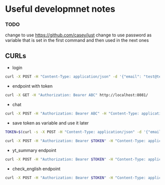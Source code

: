 # Useful developmnet notes
### TODO
change to use https://github.com/casey/just
change to use password as variable that is set in the first command and then used in the next ones

## CURLs
- login
```bash
curl -X POST -H "Content-Type: application/json" -d '{"email": "test@test.com", "password": "test1"}' http://localhost:8081/login
```

- endpoint with token
```bash
curl -X GET -H "Authorization: Bearer ABC" http://localhost:8081/
```

- chat
```bash
curl -X POST -H "Authorization: Bearer ABC" -H "Content-Type: application/json" -d '{"message": "Hello"}' http://localhost:8081/chat
```

- save token as variable and use it later
```bash
TOKEN=$(curl -s -X POST -H "Content-Type: application/json" -d '{"email": "test@test.com", "password": "test1"}' http://localhost:8081/login | jq -r '.access_token')

curl -X POST -H "Authorization: Bearer $TOKEN" -H "Content-Type: application/json" -d '{"message": "Hello"}' http://localhost:8081/chat
```

- yt_summary endpoint
```bash
curl -X POST -H "Authorization: Bearer $TOKEN" -H "Content-Type: application/json" -d '{"url": "https://www.youtube.com/watch?v=YEJUUB1LNFM"}' http://localhost:8081/yt-summary
```

- check_english endpoint
```bash
curl -X POST -H "Authorization: Bearer $TOKEN" -H "Content-Type: application/json" -d '{"text": "My name is Susan. Im fourteen and I live in Germany. My hobbies are going to discos, sometimes I listen to music on the radio. In the summer, I go swimming in a lake. I dont have any brothers or sisters. We take buses to school. Im in year 9 at my school. My birthday is on Friday. I hope I will get a new guitar."}' http://localhost:8081/check-english
```